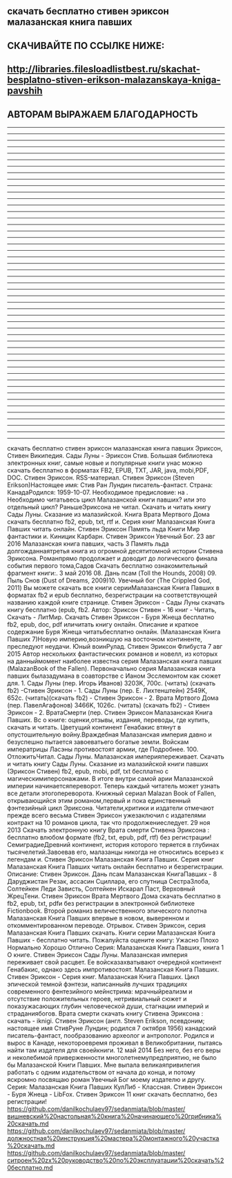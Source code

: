 скачать бесплатно стивен эриксон малазанская книга павших
--------------------------------------------------
СКАЧИВАЙТЕ ПО ССЫЛКЕ НИЖЕ:
--------------------------------------------------
http://libraries.filesloadlistbest.ru/skachat-besplatno-stiven-erikson-malazanskaya-kniga-pavshih
--------------------------------------------------
АВТОРАМ ВЫРАЖАЕМ БЛАГОДАРНОСТЬ
--------------------------------------------------
--------------------------------------------------
--------------------------------------------------
--------------------------------------------------
--------------------------------------------------
--------------------------------------------------
--------------------------------------------------
--------------------------------------------------
--------------------------------------------------
--------------------------------------------------
--------------------------------------------------
--------------------------------------------------
--------------------------------------------------
--------------------------------------------------
--------------------------------------------------
--------------------------------------------------
--------------------------------------------------
--------------------------------------------------
--------------------------------------------------
--------------------------------------------------
--------------------------------------------------
--------------------------------------------------
--------------------------------------------------
--------------------------------------------------
--------------------------------------------------
--------------------------------------------------
--------------------------------------------------
--------------------------------------------------
--------------------------------------------------
--------------------------------------------------
--------------------------------------------------
--------------------------------------------------
--------------------------------------------------
--------------------------------------------------
--------------------------------------------------
--------------------------------------------------
--------------------------------------------------
--------------------------------------------------
--------------------------------------------------
--------------------------------------------------
--------------------------------------------------
--------------------------------------------------
--------------------------------------------------
--------------------------------------------------
--------------------------------------------------
--------------------------------------------------
--------------------------------------------------
--------------------------------------------------
--------------------------------------------------
--------------------------------------------------
скачать бесплатно стивен эриксон малазанская книга павших Эриксон, Стивен  Википедия. Сады Луны - Эриксон Стив. Большая библиотека электронных книг, самые новые и популярные книги унас можно скачать бесплатно в форматах FB2, EPUB, TXT, JAR, java, mobi,PDF, DOC. Стивен Эриксон. RSS-материал. Стивен Эриксон (Steven Erikson)Настоящее имя: Стив Ран Лундин писатель-фантаст. Страна: КанадаРодился: 1959-10-07. Необходимое предисловие: на . Необходимо читатьвесь цикл Малазанской книги павших? или это отдельный цикл? РаньшеЭриксона не читал. Скачать и читать книгу Сады Луны. Сказание из малазийской. Книга Врата Мертвого Дома скачать бесплатно fb2, epub, txt, rtf и. Серия книг Малазанская Книга Павших читать онлайн. Стивен Эриксон Память льда  Книги  Мир фантастики и. Киницик Карбарн. Стивен Эриксон Увечный Бог. 23 авг 2016  Малазанская книга павших, часть 3  Память льда  долгожданнаятретья книга из огромной десятитомной истории Стивена Эриксона. Романпрямо продолжает и доводит до логического финала события первого тома,Садов  Скачать бесплатно ознакомительный фрагмент книги:. 3 май 2016  08. Дань псам (Toll the Hounds, 2008) 09. Пыль Снов (Dust of Dreams, 2009)10. Увечный бог (The Crippled God, 2011) Вы можете скачать все книги серииМалазанская Книга Павших в форматах fb2 и epub бесплатно, безрегистрации на соответствующей названию каждой книге странице. Стивен Эриксон - Сады Луны скачать книгу бесплатно (epub, fb2. Автор: Эриксон Стивен - 16 книг - Читать, Скачать - ЛитМир. Скачать Стивен Эриксон - Буря Жнеца бесплатно fb2, epub, doc, pdf иличитать книгу онлайн.  Описание и краткое содержание Буря Жнеца читатьбесплатно онлайн. (Малазанская Книга Павших  7)Новую империю,возникшую на восточном континенте, преследуют неудачи. Юный воинРулад. Стивен Эриксон  Флибуста
7 авг 2015  Автор нескольких фантастических романов и новелл, из которых на данныймомент наиболее известна серия Малазанская книга павших (MalazanBook of the Fallen). Первоначально серия Малазанская книга павших былазадумана в соавторстве с Ианом Эсслемонтом как сюжет для. 1. Сады Луны (пер. Игорь Иванов) 3203K, 700с. (читать) (скачать fb2) -Стивен Эриксон - 1. Сады Луны (пер. Е. Лихтенштейн) 2549K, 652с. (читать)(скачать fb2) - Стивен Эриксон - 2. Врата Мртвого Дома (пер. ПавелАгафонов) 3466K, 1026с. (читать) (скачать fb2) - Стивен Эриксон - 2. ВратаСмерти (пер. Стивен Эриксон Малазанская Книга Павших. Вс о книге: оценки,отзывы, издания, переводы, где купить, скачать и читать. Цветущий континент Генабакис втянут в опустошительную войну.Враждебная Малазанская империя давно и безуспешно пытается завоеватьего богатые земли. Войскам императрицы Ласэны противостоят армии, где  Подробнее. 100. ОтложитьЧитал. Сады Луны. Малазанская империяпереживает. Скачать и читать книгу Сады Луны. Сказание из малазийской книги павших (Эриксон Стивен) fb2, epub, mobi, pdf, txt бесплатно  с магическимиперсонажами. В итоге внутри самой арии Малазанской империи начинаетсяпереворот. Теперь каждый читатель может узнать все детали этогопереворота. Книжный сериал Malazan Book of Fallen, открывающийся этим романом,первый и пока единственный фэнтезийный цикл Эриксона. Читатели,критики и издатели отмечают прежде всего весьма  Стивен Эриксон ужезаключил с издателями контракт на 10 романов цикла, так что продолжениеследует. 29 ноя 2013  Скачать электронную книгу Врата смерти Стивена Эриксона : бесплатно влюбом формате (fb2, txt, epub, pdf, rtf) без регистрации! СемиградиеДревний континент, история которого теряется в глубинах тысячелетий.Завоевав его, малазанцы никогда не относились всерьез к легендам и. Стивен Эриксон Малазанская Книга Павших. Серия книг Малазанская Книга Павших читать онлайн бесплатно и безрегистрации.  Описание: Стивен Эриксон. Дань псам Малазанская КнигаПавших - 8 Даруджистан Резак, ассасин Сциллара, его спутница СестраЗлоба, Солтейкен Леди Зависть, Солтейкен Искарал Паст, Верховный ЖрецТени. Стивен Эриксон Врата Мертвого Дома скачать бесплатно в fb2, epub, txt, pdfи без регистрации в электронной библиотеке Fictionbook.  Второй романиз величественного эпического полотна Малазанская Книга Павших впервые в новом, выверенном и откомментированном переводе. Отрывок. Стивен Эриксон, серия Малазанская Книга Павших  скачать. Книги серии Малазанская Книга Павших - бесплатно читать. Пожалуйста оцените книгу: Ужасно Плохо Нормально Хорошо Отлично Серия: Малазанская Книга Павших, книга 1  О книге. Стивен Эриксон Сады Луны. Малазанская империя переживает свой расцвет. Ее войсказахватывают очередной континент  Генабакис, однако здесь импротивостоят. Малазанская Книга Павших. Стивен Эриксон - Серия книг. Малазанская Книга Павших. Цикл эпической темной фэнтези, написанныйв лучших традициях современного фентезийного мейнстрима: мрачныйреализм и отсутствие положительных героев, нетривиальный сюжет и показужасающих глубин человеческой души, стагнации империй и страданиябогов.
Врата смерти скачать книгу Стивена Эриксона : скачать  - iknigi. Стивен Эриксон (англ. Steven Erikson, псевдоним; настоящее имя  СтивРуне Лундин; родился 7 октября 1956)  канадский писатель-фантаст, пообразованию археолог и антрополог. Родился и вырос в Канаде, некотороевремя проживал в Великобритании, пытаясь найти там издателя для своейкниги. 12 май 2014  Без него, без его веры и неколебимой приверженности многолетнемупредприятию, не было бы Малазанской Книги Павших. Мне выпала великаяпривилегия работать с одним издательством от начала до конца, и потому яскромно посвящаю роман Увечный Бог моему издателю и другу. Серия: Малазанская Книга Павших  КулЛиб - Классная. Стивен Эриксон - Буря Жнеца - LibFox. Стивен Эриксон  11 книг скачать бесплатно, без регистрации!
https://github.com/danilkochulaev97/sedanmiata/blob/master/вишневский%20настольная%20книга%20начинающего%20грибника%20скачать.md
https://github.com/danilkochulaev97/sedanmiata/blob/master/должностная%20инструкция%20мастера%20монтажного%20участка%20скачать.md
https://github.com/danilkochulaev97/sedanmiata/blob/master/ситроен%20zx%20руководство%20по%20эксплуатации%20скачать%20бесплатно.md